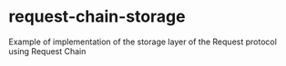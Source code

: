 # request-chain-storage
Example of implementation of the storage layer of the Request protocol using Request Chain
